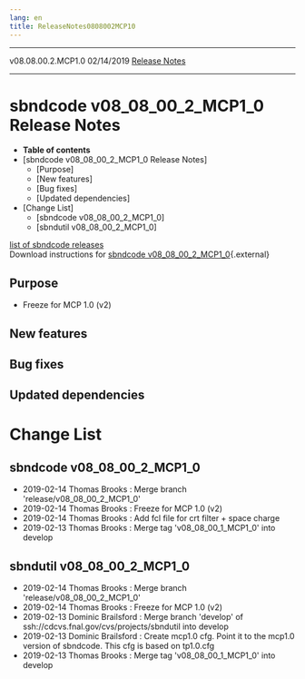 ```yaml
---
lang: en
title: ReleaseNotes0808002MCP10
---
```


  -------------------- ------------ -- -- ------------------------------------------------------------
  v08.08.00.2.MCP1.0   02/14/2019         [Release Notes](ReleaseNotes0808002MCP10.html)
  -------------------- ------------ -- -- ------------------------------------------------------------



sbndcode v08\_08\_00\_2\_MCP1\_0 Release Notes
===========================================================================================================

-   **Table of contents**
-   [sbndcode v08\_08\_00\_2\_MCP1\_0 Release
    Notes]
    -   [Purpose]
    -   [New features]
    -   [Bug fixes]
    -   [Updated dependencies]
-   [Change List]
    -   [sbndcode v08\_08\_00\_2\_MCP1\_0]
    -   [sbndutil v08\_08\_00\_2\_MCP1\_0]

[list of sbndcode
releases](List_of_SBND_code_releases.html)\
Download instructions for [sbndcode
v08\_08\_00\_2\_MCP1\_0](http://scisoft.fnal.gov/scisoft/bundles/sbnd/v08_08_00_2_MCP1_0/sbndcode-v08_08_00_2_MCP1_0.html){.external}



Purpose
----------------------------------

-   Freeze for MCP 1.0 (v2)



New features
--------------------------------------------



Bug fixes
--------------------------------------



Updated dependencies
------------------------------------------------------------



Change List
==========================================



sbndcode v08\_08\_00\_2\_MCP1\_0
-------------------------------------------------------------------------------

-   2019-02-14 Thomas Brooks : Merge branch
    \'release/v08\_08\_00\_2\_MCP1\_0\'
-   2019-02-14 Thomas Brooks : Freeze for MCP 1.0 (v2)
-   2019-02-14 Thomas Brooks : Add fcl file for crt filter + space
    charge
-   2019-02-13 Thomas Brooks : Merge tag \'v08\_08\_00\_1\_MCP1\_0\'
    into develop



sbndutil v08\_08\_00\_2\_MCP1\_0
-------------------------------------------------------------------------------

-   2019-02-14 Thomas Brooks : Merge branch
    \'release/v08\_08\_00\_2\_MCP1\_0\'
-   2019-02-14 Thomas Brooks : Freeze for MCP 1.0 (v2)
-   2019-02-13 Dominic Brailsford : Merge branch \'develop\' of
    ssh://cdcvs.fnal.gov/cvs/projects/sbndutil into develop
-   2019-02-13 Dominic Brailsford : Create mcp1.0 cfg. Point it to the
    mcp1.0 version of sbndcode. This cfg is based on tp1.0.cfg
-   2019-02-13 Thomas Brooks : Merge tag \'v08\_08\_00\_1\_MCP1\_0\'
    into develop
